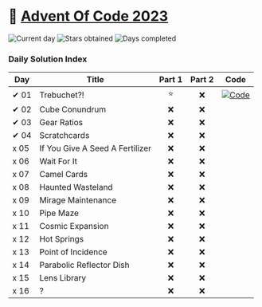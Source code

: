 # 🎄 [Advent Of Code 2023](https://adventofcode.com/2023)

![Current day](https://img.shields.io/badge/Day-16-blue)
![Stars obtained](https://img.shields.io/badge/Stars%20Obtained%20⭐-1-yellow)
![Days completed](https://img.shields.io/badge/Days%20Completed-0-red)

### Daily Solution Index

| Day  | Title                           | Part 1 | Part 2 | Code                                                                                                             |
| ---- | ------------------------------- | :----: | :----: | ---------------------------------------------------------------------------------------------------------------- |
| ✔ 01 | Trebuchet?!                     |   ⭐   |   ❌   | [![Code](https://img.shields.io/badge/Code-grey?style=for-the-badge&logo=Kotlin)](src/main/kotlin/days/Day01.kt) |
| ✔ 02 | Cube Conundrum                  |   ❌   |   ❌   |                                                                                                                  |
| ✔ 03 | Gear Ratios                     |   ❌   |   ❌   |                                                                                                                  |
| ✔ 04 | Scratchcards                    |   ❌   |   ❌   |                                                                                                                  |
| x 05 | If You Give A Seed A Fertilizer |   ❌   |   ❌   |                                                                                                                  |
| x 06 | Wait For It                     |   ❌   |   ❌   |                                                                                                                  |
| x 07 | Camel Cards                     |   ❌   |   ❌   |                                                                                                                  |
| x 08 | Haunted Wasteland               |   ❌   |   ❌   |                                                                                                                  |
| x 09 | Mirage Maintenance              |   ❌   |   ❌   |                                                                                                                  |
| x 10 | Pipe Maze                       |   ❌   |   ❌   |                                                                                                                  |
| x 11 | Cosmic Expansion                |   ❌   |   ❌   |                                                                                                                  |
| x 12 | Hot Springs                     |   ❌   |   ❌   |                                                                                                                  |
| x 13 | Point of Incidence              |   ❌   |   ❌   |                                                                                                                  |
| x 14 | Parabolic Reflector Dish        |   ❌   |   ❌   |                                                                                                                  |
| x 15 | Lens Library                    |   ❌   |   ❌   |                                                                                                                  |
| x 16 | ?                               |   ❌   |   ❌   |                                                                                                                  |
